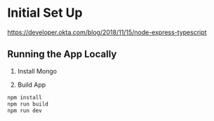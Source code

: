 # Initial Set Up
https://developer.okta.com/blog/2018/11/15/node-express-typescript

## Running the App Locally

1. Install Mongo

2. Build App
```zsh
npm install
npm run build 
npm run dev
```